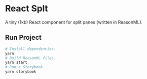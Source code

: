 # React Splt

A tiny (1kb) React component for split panes (written in ReasonML).

## Run Project

```sh
# Install dependencies.
yarn
# Build ReasonML files.
yarn start
# Run a Storybook.
yarn storybook
```
